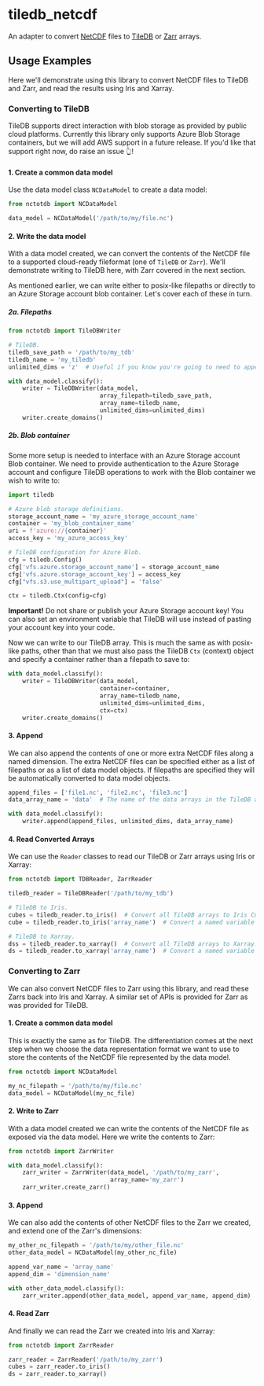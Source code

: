# tiledb_netcdf
An adapter to convert [NetCDF](https://www.unidata.ucar.edu/software/netcdf/) files to [TileDB](https://tiledb.com/) or [Zarr](https://zarr.readthedocs.io/en/stable/index.html) arrays.

## Usage Examples

Here we'll demonstrate using this library to convert NetCDF files to TileDB and Zarr, and read the results using Iris and Xarray.

### Converting to TileDB

TileDB supports direct interaction with blob storage as provided by public cloud platforms.
Currently this library only supports Azure Blob Storage containers, but we will add AWS support
in a future release. If you'd like that support right now, do raise an issue 👆!

#### 1. Create a common data model

Use the data model class `NCDataModel` to create a data model:

```python
from nctotdb import NCDataModel

data_model = NCDataModel('/path/to/my/file.nc')
```

#### 2. Write the data model

With a data model created, we can convert the contents of the NetCDF file to a supported
cloud-ready fileformat (one of `TileDB` or `Zarr`). We'll demonstrate writing to TileDB here,
with Zarr covered in the next section.

As mentioned earlier, we can write either to posix-like filepaths or directly to
an Azure Storage account blob container. Let's cover each of these in turn.

##### 2a. Filepaths

```python
from nctotdb import TileDBWriter

# TileDB.
tiledb_save_path = '/path/to/my_tdb'
tiledb_name = 'my_tiledb'
unlimited_dims = 'z'  # Useful if you know you're going to need to append to the `z` dimension

with data_model.classify():
    writer = TileDBWriter(data_model,
                          array_filepath=tiledb_save_path,
                          array_name=tiledb_name,
                          unlimited_dims=unlimited_dims)
    writer.create_domains()
```

##### 2b. Blob container

Some more setup is needed to interface with an Azure Storage account Blob container.
We need to provide authentication to the Azure Storage account and configure TileDB operations
to work with the Blob container we wish to write to:

```python
import tiledb

# Azure blob storage definitions.
storage_account_name = 'my_azure_storage_account_name'
container = 'my_blob_container_name'
uri = f'azure://{container}'
access_key = 'my_azure_access_key'

# TileDB configuration for Azure Blob.
cfg = tiledb.Config()
cfg['vfs.azure.storage_account_name'] = storage_account_name
cfg['vfs.azure.storage_account_key'] = access_key
cfg["vfs.s3.use_multipart_upload"] = 'false'

ctx = tiledb.Ctx(config=cfg)
```

**Important!** Do not share or publish your Azure Storage account key! You can also
set an environment variable that TileDB will use instead of pasting your account key
into your code.

Now we can write to our TileDB array. This is much the same as with posix-like
paths, other than that we must also pass the TileDB `Ctx` (context) object and specify
a container rather than a filepath to save to:

```python
with data_model.classify():
    writer = TileDBWriter(data_model,
                          container=container,
                          array_name=tiledb_name,
                          unlimited_dims=unlimited_dims,
                          ctx=ctx)
    writer.create_domains()
```

#### 3. Append

We can also append the contents of one or more extra NetCDF files along a named dimension.
The extra NetCDF files can be specified either as a list of filepaths or as a list of data model
objects. If filepaths are specified they will be automatically converted to data model objects.

```python
append_files = ['file1.nc', 'file2.nc', 'file3.nc']
data_array_name = 'data'  # The name of the data arrays in the TileDB array, typically `data`.

with data_model.classify():
    writer.append(append_files, unlimited_dims, data_array_name)
```

#### 4. Read Converted Arrays

We can use the `Reader` classes to read our TileDB or Zarr arrays using Iris or Xarray:

```python
from nctotdb import TDBReader, ZarrReader

tiledb_reader = TileDBReader('/path/to/my_tdb')

# TileDB to Iris.
cubes = tiledb_reader.to_iris()  # Convert all TileDB arrays to Iris Cubes.
cube = tiledb_reader.to_iris('array_name')  # Convert a named variable to an Iris Cube.

# TileDB to Xarray.
dss = tiledb_reader.to_xarray()  # Convert all TileDB arrays to Xarray.
ds = tiledb_reader.to_xarray('array_name')  # Convert a named variable to an Xarray dataset.
```

### Converting to Zarr

We can also convert NetCDF files to Zarr using this library, and read these Zarrs
back into Iris and Xarray. A similar set of APIs is provided for Zarr as was provided
for TileDB.

#### 1. Create a common data model

This is exactly the same as for TileDB. The differentiation comes at the next step
when we choose the data representation format we want to use to store the contents of
the NetCDF file represented by the data model.

```python
from nctotdb import NCDataModel

my_nc_filepath = '/path/to/my/file.nc'
data_model = NCDataModel(my_nc_file)
```

#### 2. Write to Zarr

With a data model created we can write the contents of the NetCDF file as exposed via
the data model. Here we write the contents to Zarr:

```python
from nctotdb import ZarrWriter

with data_model.classify():
    zarr_writer = ZarrWriter(data_model, '/path/to/my_zarr',
                             array_name='my_zarr')
    zarr_writer.create_zarr()
```

#### 3. Append

We can also add the contents of other NetCDF files to the Zarr we created, and
extend one of the Zarr's dimensions:

```python
my_other_nc_filepath = '/path/to/my/other_file.nc'
other_data_model = NCDataModel(my_other_nc_file)

append_var_name = 'array_name'
append_dim = 'dimension_name'

with other_data_model.classify():
    zarr_writer.append(other_data_model, append_var_name, append_dim)
```

#### 4. Read Zarr

And finally we can read the Zarr we created into Iris and Xarray:

```python
from nctotdb import ZarrReader

zarr_reader = ZarrReader('/path/to/my_zarr')
cubes = zarr_reader.to_iris()
ds = zarr_reader.to_xarray()
```
